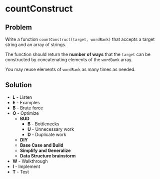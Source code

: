 # countConstruct

## Problem

Write a function `countConstruct(target, wordBank)` that accepts a target string and an array of strings.   

The function should return the **number of ways** that the `target` can be constructed by concatenating elements of the `wordBank` array.

You may reuse elements of `wordBank` as many times as needed.

## Solution 

- **L** - Listen
- **E** - Examples
- **B** - Brute force
- **O** - Optimize
    - **BUD** 
        - **B** - Bottlenecks
        - **U** - Unnecessary work
        - **D** - Duplicate work
    - **DIY**
    - **Base Case and Build**
    - **Simplify and Generalize**
    - **Data Structure brainstorm**
- **W** - Walkthrough
- **I** - Implement
- **T** - Test

